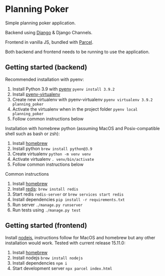 # Planning Poker 

Simple planning poker application.

Backend using [Django](https://www.djangoproject.com) & Django Channels.

Frontend in vanilla JS, bundled with [Parcel](https://parceljs.org).

Both backend and frontend needs to be running to use the application.

## Getting started (backend)

Recommended installation with pyenv:

1. Install Python 3.9 with [pyenv](https://github.com/pyenv/pyenv#installation) `pyenv install 3.9.2`
2. Install [pyenv-virtualenv](https://github.com/pyenv/pyenv-virtualenv#installation)
3. Create new virtualenv with pyenv-virtualenv `pyenv virtualenv 3.9.2 planning_poker`
4. Activate the virtualenv when in the project folder `pyenv local planning_poker`
5. Follow common instructions below

Installation with homebrew python (assuming MacOS and Posix-compatible shell such as bash or zsh):

1. Install [homebrew](https://brew.sh)
2. Install python `brew install python@3.9`
3. Create virtualenv `python -m venv venv`
4. Activate virtualenv `. venv/bin/activate`
5. Follow common instructions below

Common instructions

1. Install [homebrew](https://brew.sh)
2. Install [redis](https://redis.io): `brew install redis`
3. Start redis `redis-server` or `brew services start redis`
4. Install dependencies `pip install -r requirements.txt`
5. Run server `./manage.py runserver`
6. Run tests using `./manage.py test`

## Getting started (frontend)

Install [nodejs](https://nodejs.org/en/), instructions follow for MacOS and homebrew but any other installation would work. Tested with current release 15.11.0:

1. Install [homebrew](https://brew.sh)
2. Install nodejs `brew install nodejs`
3. Install dependencies `npm i`
4. Start development server `npx parcel index.html`
